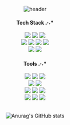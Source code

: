 <div align="center">

![header](https://capsule-render.vercel.app/api?type=waving&text=yuna!&color=88B883&fontColor=FFFFFF&animation=fadeIn&fontAlignY=40&height=220)

#### Tech Stack .·˖*
  <img src="https://img.shields.io/badge/Java-007396?style=for-the-badge&logo=OpenJDK&logoColor=white">
  <img src="https://img.shields.io/badge/Spring-6DB33F?style=for-the-badge&logo=spring&logoColor=white">
  <img src="https://img.shields.io/badge/Hibernate-59666C?style=for-the-badge&logo=hibernate&logoColor=white"> 
  <br>

  <img src="https://img.shields.io/badge/Javascript-F7DF1E?style=for-the-badge&logo=javascript&logoColor=FFF"/> 
  <img src="https://img.shields.io/badge/Html5-E34F26?style=for-the-badge&logo=html5&logoColor=FFF"/>
  <img src="https://img.shields.io/badge/CSS-1572B6?style=for-the-badge&logo=css3&logoColor=FFF"/>
  <img src="https://img.shields.io/badge/Vue.js-4FC08D?style=for-the-badge&logo=vue.js&logoColor=white">
  <br>

  <img src="https://img.shields.io/badge/Mysql-4479A1?style=for-the-badge&logo=mysql&logoColor=white">
  <img src="https://img.shields.io/badge/Redis-DC382D?style=for-the-badge&logo=redis&logoColor=white">
  <br>

#### Tools .·˖*
   <img src="https://img.shields.io/badge/Docker-2496ED?style=for-the-badge&logo=docker&logoColor=white">
   <img src="https://img.shields.io/badge/Jenkins-D24939?style=for-the-badge&logo=jenkins&logoColor=white">
   <img src="https://img.shields.io/badge/Nginx-009639?style=for-the-badge&logo=nginx&logoColor=white">
   <br>
  
   <img src="https://img.shields.io/badge/Amazon EC2-FF9900?style=for-the-badge&logo=amazonec2&logoColor=white">
   <img src="https://img.shields.io/badge/Amazon S3-569A31?style=for-the-badge&logo=amazons3&logoColor=white">
   <br>

  <img src="https://img.shields.io/badge/Git-F05032?style=for-the-badge&logo=git&logoColor=white">
  <img src="https://img.shields.io/badge/Github-181717?style=for-the-badge&logo=github&logoColor=white">
  <img src="https://img.shields.io/badge/Gitlab-FC6D26?style=for-the-badge&logo=gitlab&logoColor=white">
  <br>

  <img src="https://img.shields.io/badge/Jira-0052CC?style=for-the-badge&logo=jira&logoColor=white">
  <img src="https://img.shields.io/badge/IntelliJ IDEA-000000?style=for-the-badge&logo=intellijidea&logoColor=white">
  <img src="https://img.shields.io/badge/Eclipse IDE-2C2255?style=for-the-badge&logo=eclipseide&logoColor=white">
  <br>
  
  <br>![Anurag's GitHub stats](https://github-readme-stats.vercel.app/api?username=kn9012&show_icons=true&theme=shadow_green)


</div>
